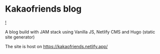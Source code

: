 # Kakaofriends blog

[!](https://i.imgur.com/inlYesg.jpg)

A blog build with JAM stack using Vanilla JS, Netlify CMS and Hugo (static site generator)

The site is host on https://kakaofriends.netlify.app/

